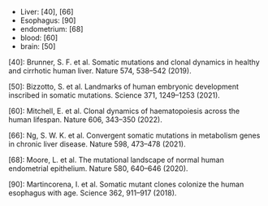 - Liver: [40], [66]
- Esophagus: [90]
- endometrium: [68]
- blood: [60]
- brain: [50]

[40]: Brunner, S. F. et al. Somatic mutations and clonal dynamics in healthy and cirrhotic human liver. Nature 574, 538–542 (2019).

[50]: Bizzotto, S. et al. Landmarks of human embryonic development inscribed in somatic mutations. Science 371, 1249–1253 (2021).

[60]: Mitchell, E. et al. Clonal dynamics of haematopoiesis across the human lifespan. Nature 606, 343–350 (2022).

[66]: Ng, S. W. K. et al. Convergent somatic mutations in metabolism genes in chronic liver disease. Nature 598, 473–478 (2021).

[68]: Moore, L. et al. The mutational landscape of normal human endometrial epithelium. Nature 580, 640–646 (2020).

[90]: Martincorena, I. et al. Somatic mutant clones colonize the human esophagus with age. Science 362, 911–917 (2018).
